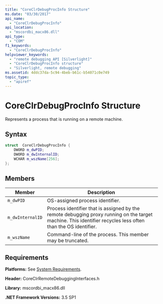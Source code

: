 ```yaml
---
title: "CoreClrDebugProcInfo Structure"
ms.date: "03/30/2017"
api_name: 
  - "CoreClrDebugProcInfo"
api_location: 
  - "mscordbi_macx86.dll"
api_type: 
  - "COM"
f1_keywords: 
  - "CoreClrDebugProcInfo"
helpviewer_keywords: 
  - "remote debugging API [Silverlight]"
  - "CoreClrDebugProcInfo structure"
  - "Silverlight, remote debugging"
ms.assetid: 4ddc37da-5c94-4beb-b61c-b54071c0e749
topic_type: 
  - "apiref"
---
```

# CoreClrDebugProcInfo Structure
Represents a process that is running on a remote machine.  
  
## Syntax  
  
```cpp  
struct  CoreClrDebugProcInfo {  
    DWORD m_dwPID;  
    DWORD m_dwInternalID;  
    WCHAR m_wszName[256];  
};  
```  
  
## Members  
  
|Member|Description|  
|------------|-----------------|  
|`m_dwPID`|OS-assigned process identifier.|  
|`m_dwInternalID`|Process identifier that is assigned by the remote debugging proxy running on the target machine. This identifier recycles less often than the OS identifier.|  
|`m_wszName`|Command-line of the process. This member may be truncated.|  
  
## Requirements  
 **Platforms:** See [System Requirements](../../../../docs/framework/get-started/system-requirements.md).  
  
 **Header:** CoreClrRemoteDebuggingInterfaces.h  
  
 **Library:** mscordbi_macx86.dll  
  
 **.NET Framework Versions:** 3.5 SP1
